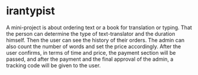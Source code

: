 # irantypist
A mini-project is about ordering text or a book for translation or typing. That the person can determine the type of text-translator and the duration himself. Then the user can see the history of their orders. The admin can also count the number of words and set the price accordingly. After the user confirms, in terms of time and price, the payment section will be passed, and after the payment and the final approval of the admin, a tracking code will be given to the user.
